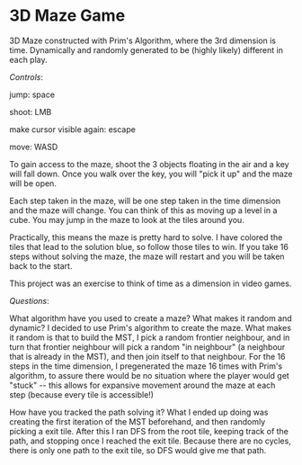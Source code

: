 # 3D Maze Game

3D Maze constructed with Prim's Algorithm, where the 3rd dimension is time.
Dynamically and randomly generated to be (highly likely) different in each play.

*Controls*: 

jump: space

shoot: LMB

make cursor visible again: escape 

move: WASD

To gain access to the maze, shoot the 3 objects floating in the air and a key will fall down. Once you walk over the key, you will "pick it up" and the maze will be open.

Each step taken in the maze, will be one step taken in the time dimension and the maze will change. You can think of this as moving up a level in a cube. You may jump in the maze to look at the tiles around you. 

Practically, this means the maze is pretty hard to solve. I have colored the tiles that lead to the solution blue, so follow those tiles to win. If you take 16 steps without solving the maze, the maze will restart and you will be taken back to the start. 

This project was an exercise to think of time as a dimension in video games. 

*Questions*:

What algorithm have you used to create a maze?
What makes it random and dynamic?
I decided to use Prim's algorithm to create the maze. What makes it random is that to build the MST, I pick a random frontier neighbour, and in turn that frontier neighbour will pick a random "in neighbour" (a neighbour that is already in the MST), and then join itself to that neighbour. For the 16 steps in the time dimension, I pregenerated the maze 16 times with Prim's algorithm, to assure there would be no situation where the player would get "stuck" -- this allows for expansive movement around the maze at each step (because every tile is accessible!)

How have you tracked the path solving it? 
What I ended up doing was creating the first iteration of the MST beforehand, and then randomly picking a exit tile. After this I ran DFS from the root tile, keeping track of the path, and stopping once I reached the exit tile. Because there are no cycles, there is only one path to the exit tile, so DFS would give me that path. 






